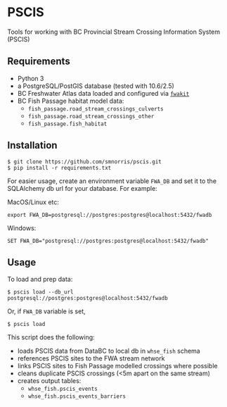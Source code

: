 # PSCIS

Tools for working with BC Provincial Stream Crossing Information System (PSCIS)

## Requirements

- Python 3
- a PostgreSQL/PostGIS database (tested with 10.6/2.5)
- BC Freshwater Atlas data loaded and configured via [`fwakit`](https://github.com/smnorris/fwakit)
- BC Fish Passage habitat model data:
    + `fish_passage.road_stream_crossings_culverts`
    + `fish_passage.road_stream_crossings_other`
    + `fish_passage.fish_habitat`

## Installation

    $ git clone https://github.com/smnorris/pscis.git
    $ pip install -r requirements.txt

For easier usage, create an environment variable `FWA_DB` and set it to the SQLAlchemy db url for your database. For example:

MacOS/Linux etc:

    export FWA_DB=postgresql://postgres:postgres@localhost:5432/fwadb

Windows:

    SET FWA_DB="postgresql://postgres:postgres@localhost:5432/fwadb"

## Usage

To load and prep data:

    $ pscis load --db_url postgresql://postgres:postgres@localhost:5432/fwadb

Or, if `FWA_DB` variable is set,

    $ pscis load

This script does the following:

- loads PSCIS data from DataBC to local db in `whse_fish` schema
- references PSCIS sites to the FWA stream network
- links PSCIS sites to Fish Passage modelled crossings where possible
- cleans duplicate PSCIS crossings (<5m apart on the same stream)
- creates output tables:
    + `whse_fish.pscis_events`
    + `whse_fish.pscis_events_barriers`
